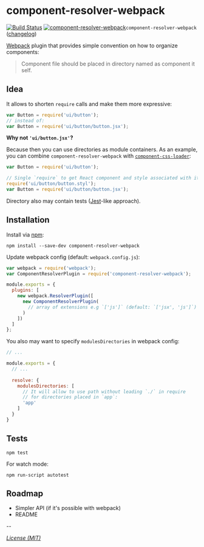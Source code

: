 # component-resolver-webpack
[![Build Status](https://travis-ci.org/toptal/component-resolver-webpack.svg?branch=master)](https://travis-ci.org/toptal/component-resolver-webpack) [![component-resolver-webpack](http://img.shields.io/npm/v/component-resolver-webpack.svg)]()`component-resolver-webpack` ([changelog](https://github.com/toptal/component-resolver-webpack/blob/master/docs/CHANGELOG.md))

[Webpack](http://webpack.github.io) plugin that provides simple convention on
how to organize components:
> Component file should be placed in directory named as component it self.

## Idea

It allows to shorten `require` calls and make them more expressive:

``` js
var Button = require('ui/button');
// instead of:
var Button = require('ui/button/button.jsx');
```

**Why not `'ui/button.jsx'`?**

Because then you can use directories as module containers. As an example, you can
combine `component-resolver-webpack` with 
[`component-css-loader`](https://github.com/toptal/component-css-loader):

``` js
var Button = require('ui/button');

// Single `require` to get React component and style associated with it.
require('ui/button/button.styl');
var Button = require('ui/button/button.jsx');
```

Directory also may contain tests ([Jest](https://facebook.github.io/jest/)-like approach).

## Installation

Install via [npm](https://www.npmjs.com/package/component-resolver-webpack):

```
npm install --save-dev component-resolver-webpack
```

Update webpack config (default: `webpack.config.js`):

``` javascript
var webpack = require('webpack');
var ComponentResolverPlugin = require('component-resolver-webpack');

module.exports = {
  plugins: [
    new webpack.ResolverPlugin([
      new ComponentResolverPlugin(
        // array of extensions e.g `['js']` (default: `['jsx', 'js']`)
      )
    ])
  ]
};
```

You also may want to specify `modulesDirectories` in webpack config: 

``` javascript
// ...

module.exports = {
  // ...
  
  resolve: {
    modulesDirectories: [
      // It will allow to use path without leading `./` in require
      // for directories placed in `app`:
      'app'
    ]
  }
}
```

## Tests

```
npm test
```

For watch mode:

```
npm run-script autotest
```

## Roadmap

* Simpler API (if it's possible with webpack)
* README

--

[_License (MIT)_](https://github.com/toptal/component-resolver-webpack/blob/master/docs/LICENSE.md)
